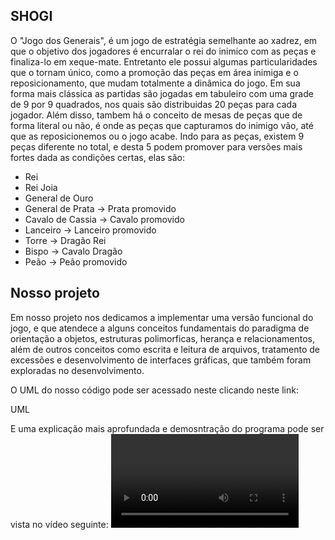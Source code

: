 ## SHOGI

O "Jogo dos Generais", é um jogo de estratégia semelhante ao xadrez, em que o objetivo dos jogadores é encurralar o rei do inimico com as peças e finaliza-lo em xeque-mate.  Entretanto ele possui algumas particularidades que o tornam único, como a promoção das peças em área inimiga e o reposicionamento, que mudam totalmente a dinâmica do jogo.
Em sua forma mais clássica as partidas são jogadas em tabuleiro com uma grade de 9 por 9 quadrados, nos quais são distribuidas 20 peças para cada jogador. Além disso, tambem há o conceito de mesas de peças que de forma literal ou não, é onde as peças que capturamos do inimigo vão, até que as reposicionemos ou o jogo acabe. Indo para as peças, existem 9 peças diferente no total, e desta 5 podem promover para versões mais fortes dada as condições certas, elas são:
* Rei
* Rei Joia
* General de Ouro
* General de Prata -> Prata promovido
* Cavalo de Cassia -> Cavalo promovido
* Lanceiro -> Lanceiro promovido
* Torre -> Dragão Rei
* Bispo -> Cavalo Dragão
* Peão -> Peão promovido
## Nosso projeto

Em nosso projeto nos dedicamos a implementar uma versão funcional do jogo, e que atendece a alguns conceitos fundamentais do paradigma de orientação a objetos, estruturas polimorficas, herança e relacionamentos, além de outros conceitos como escrita e leitura de arquivos, tratamento de excessões e desenvolvimento de interfaces gráficas, que também foram exploradas no desenvolvimento.

O UML do nosso código pode ser acessado neste clicando neste link:

<link href = "https://github.com/Linque2/Shogi/blob/main/UML.png"> UML </link>

E uma explicação mais aprofundada e demosntração do programa pode ser vista no vídeo seguinte:
<video>
